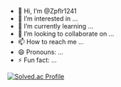 - 👋 Hi, I’m @Zpflr1241
- 👀 I’m interested in ...
- 🌱 I’m currently learning ...
- 💞️ I’m looking to collaborate on ...
- 📫 How to reach me ...
- 😄 Pronouns: ...
- ⚡ Fun fact: ...


[![Solved.ac Profile](http://mazassumnida.wtf/api/generate_badge?boj=zpflr1241)](https://solved.ac/zpflr1241)
<!---
Zpflr1241/Zpflr1241 is a ✨ special ✨ repository because its `README.md` (this file) appears on your GitHub profile.
You can click the Preview link to take a look at your changes.
--->

